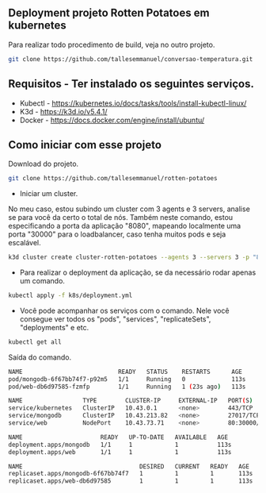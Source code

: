 ## Deployment projeto Rotten Potatoes em kubernetes

Para realizar todo procedimento de build, veja no outro projeto.

```bash
git clone https://github.com/tallesemmanuel/conversao-temperatura.git
```

## Requisitos - Ter instalado os seguintes serviços.

- Kubectl - https://kubernetes.io/docs/tasks/tools/install-kubectl-linux/
- K3d - https://k3d.io/v5.4.1/
- Docker - https://docs.docker.com/engine/install/ubuntu/

## Como iniciar com esse projeto

Download do projeto.

```bash
git clone https://github.com/tallesemmanuel/rotten-potatoes
```

- Iniciar um cluster.

No meu caso, estou subindo um cluster com 3 agents e 3 servers, analise se para você da certo o total de nós.
Também neste comando, estou especificando a porta da aplicação "8080", mapeando localmente uma porta "30000" para o loadbalancer, caso tenha muitos pods e seja escalável.

```bash
k3d cluster create cluster-rotten-potatoes --agents 3 --servers 3 -p "8080:30000@loadbalancer"
```

- Para realizar o deployment da aplicação, se da necessário rodar apenas um comando.

```bash
kubectl apply -f k8s/deployment.yml
```

- Você pode acompanhar os serviços com o comando.
Nele você consegue ver todos os "pods", "services", "replicateSets", "deployments" e etc.

```bash
kubectl get all
```

Saída do comando.

```bash
NAME                           READY   STATUS    RESTARTS      AGE
pod/mongodb-6f67bb74f7-p92m5   1/1     Running   0             113s
pod/web-db6d97585-fzmfp        1/1     Running   1 (23s ago)   113s

NAME                 TYPE        CLUSTER-IP     EXTERNAL-IP   PORT(S)        AGE
service/kubernetes   ClusterIP   10.43.0.1      <none>        443/TCP        2m51s
service/mongodb      ClusterIP   10.43.213.82   <none>        27017/TCP      113s
service/web          NodePort    10.43.73.71    <none>        80:30000/TCP   113s

NAME                      READY   UP-TO-DATE   AVAILABLE   AGE
deployment.apps/mongodb   1/1     1            1           113s
deployment.apps/web       1/1     1            1           113s

NAME                                 DESIRED   CURRENT   READY   AGE
replicaset.apps/mongodb-6f67bb74f7   1         1         1       113s
replicaset.apps/web-db6d97585        1         1         1       113s
```

